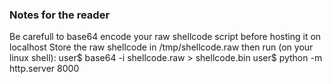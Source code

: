 ### Notes for the reader

Be carefull to base64 encode your raw shellcode script before hosting it on localhost
Store the raw shellcode in /tmp/shellcode.raw
then run (on your linux shell):
user$ base64 -i shellcode.raw >
shellcode.bin
user$ python -m http.server 8000
